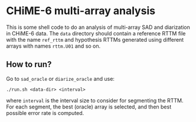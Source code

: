# CHiME-6 multi-array analysis

This is some shell code to do an analysis of multi-array
SAD and diarization in CHiME-6 data. The `data` directory
should contain a reference RTTM file with the name 
`ref_rttm` and hypothesis RTTMs generated using different
arrays with names `rttm.U01` and so on.

## How to run?

Go to `sad_oracle` or `diarize_oracle` and use: 
```
./run.sh <data-dir> <interval>
```
where `interval` is the interval size to consider for
segmenting the RTTM. For each segment, the best (oracle)
array is selected, and then best possible error rate 
is computed.
